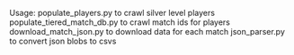 Usage:
populate_players.py to crawl silver level players
populate_tiered_match_db.py to crawl match ids for players
download_match_json.py to download data for each match
json_parser.py to convert json blobs to csvs
